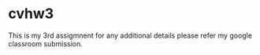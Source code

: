 # cvhw3
This is my 3rd assigmnent for any additional details please refer my google classroom submission.
